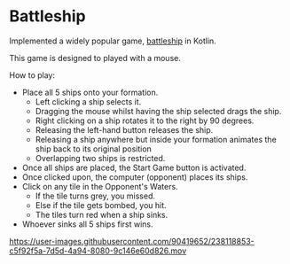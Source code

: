 # Battleship

Implemented a widely popular game, [battleship](https://en.wikipedia.org/wiki/Battleship_(game)) in Kotlin.

This game is designed to played with a mouse.

How to play:
* Place all 5 ships onto your formation.
  * Left clicking a ship selects it.
  * Dragging the mouse whilst having the ship selected drags the ship.
  * Right clicking on a ship rotates it to the right by 90 degrees. 
  * Releasing the left-hand button releases the ship.
  * Releasing a ship anywhere but inside your formation animates the ship back to its original position
  * Overlapping two ships is restricted.
* Once all ships are placed, the Start Game button is activated.
* Once clicked upon, the computer (opponent) places its ships.
* Click on any tile in the Opponent's Waters.
  * If the tile turns grey, you missed.
  * Else if the tile gets bombed, you hit.
  * The tiles turn red when a ship sinks.
* Whoever sinks all 5 ships first wins.


https://user-images.githubusercontent.com/90419652/238118853-c5f92f5a-7d5d-4a94-8080-9c146e60d826.mov
